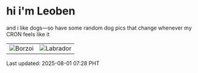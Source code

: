 # hi i'm Leoben

and i like dogs—so have some random dog pics that change whenever my CRON feels like it

|  |  |
|--------|----------|
| ![Borzoi](https://random-dog-vercel.vercel.app/api/random-borzoi?v=1754004498) | ![Labrador](https://random-dog-vercel.vercel.app/api/random-labrador?v=1754004498) |

Last updated: 2025-08-01 07:28 PHT
